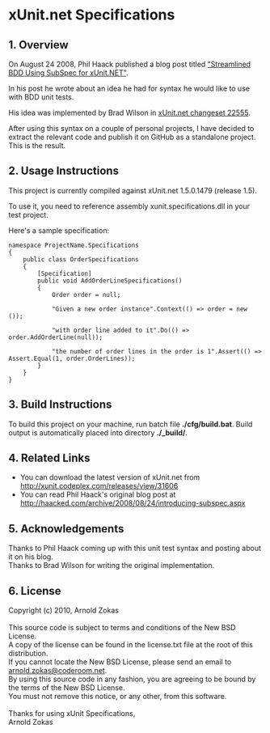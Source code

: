 # xUnit.net Specifications #
## 1. Overview ##

On August 24 2008, Phil Haack published a blog post titled <a href="http://haacked.com/archive/2008/08/24/introducing-subspec.aspx">"Streamlined BDD Using SubSpec for xUnit.NET"</a>.

In his post he wrote about an idea he had for syntax he would like to use with BDD unit tests.

His idea was implemented by Brad Wilson in <a href="http://xunit.codeplex.com/SourceControl/changeset/view/d947e347c5c3#Samples%2fSpecificationExamples%2fSubSpec%2fSpecificationExtensions.cs">xUnit.net changeset 22555</a>.

After using this syntax on a couple of personal projects, I have decided to extract the relevant code and publish it on GitHub as a standalone project. This is the result.

## 2. Usage Instructions ##

This project is currently compiled against xUnit.net 1.5.0.1479 (release 1.5).

To use it, you need to reference assembly xunit.specifications.dll in your test project.

Here's a sample specification:

    namespace ProjectName.Specifications
    {
        public class OrderSpecifications
        {
            [Specification]
            public void AddOrderLineSpecifications()
            {
                Order order = null;

                "Given a new order instance".Context(() => order = new ());

                "with order line added to it".Do(() => order.AddOrderLine(null));

                "the number of order lines in the order is 1".Assert(() => Assert.Equal(1, order.OrderLines));
            }
        }
    }

## 3. Build Instructions ##

To build this project on your machine, run batch file <strong>./cfg/build.bat</strong>.
Build output is automatically placed into directory <strong>./_build/</strong>.

## 4. Related Links ##

+ You can download the latest version of xUnit.net from <a href="http://xunit.codeplex.com/releases/view/31606">http://xunit.codeplex.com/releases/view/31606</a>
+ You can read Phil Haack's original blog post at <a href="http://haacked.com/archive/2008/08/24/introducing-subspec.aspx">http://haacked.com/archive/2008/08/24/introducing-subspec.aspx</a>

## 5. Acknowledgements ##

Thanks to Phil Haack coming up with this unit test syntax and posting about it on his blog.<br />
Thanks to Brad Wilson for writing the original implementation.

## 6. License ##

Copyright (c) 2010, Arnold Zokas<br /><br />
This source code is subject to terms and conditions of the New BSD License.<br />
A copy of the license can be found in the license.txt file at the root of this distribution.<br />
If you cannot locate the New BSD License, please send an email to arnold.zokas@coderoom.net.<br />
By using this source code in any fashion, you are agreeing to be bound by the terms of the New BSD License.<br />
You must not remove this notice, or any other, from this software.
<br />
<br />
Thanks for using xUnit Specifications,<br />
Arnold Zokas